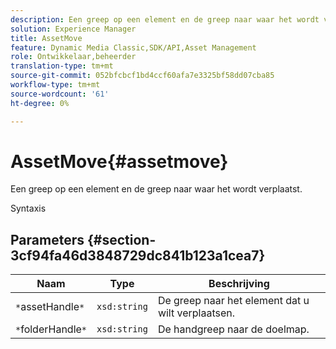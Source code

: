 ```yaml
---
description: Een greep op een element en de greep naar waar het wordt verplaatst.
solution: Experience Manager
title: AssetMove
feature: Dynamic Media Classic,SDK/API,Asset Management
role: Ontwikkelaar,beheerder
translation-type: tm+mt
source-git-commit: 052bfcbcf1bd4ccf60afa7e3325bf58dd07cba85
workflow-type: tm+mt
source-wordcount: '61'
ht-degree: 0%

---
```



# AssetMove{#assetmove}

Een greep op een element en de greep naar waar het wordt verplaatst.

Syntaxis

## Parameters {#section-3cf94fa46d3848729dc841b123a1cea7}

| Naam | Type | Beschrijving |
|---|---|---|
| `*`assetHandle`*` | `xsd:string` | De greep naar het element dat u wilt verplaatsen. |
| `*`folderHandle`*` | `xsd:string` | De handgreep naar de doelmap. |

